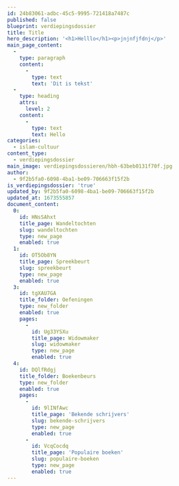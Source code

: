 ```yaml
---
id: 24b83061-adbc-45c5-9995-721418a7487c
published: false
blueprint: verdiepingsdossier
title: Title
hero_description: '<h1>Helllo</h1><p>jnjnfjfdnj</p>'
main_page_content:
  -
    type: paragraph
    content:
      -
        type: text
        text: 'Dit is tekst'
  -
    type: heading
    attrs:
      level: 2
    content:
      -
        type: text
        text: Hello
categories:
  - islam-cultuur
content_type:
  - verdiepingsdossier
main_image: verdiepingsdossieren/hbh-63beb0131f70f.jpg
author:
  - 9f2b5fa0-6098-4ba1-be09-706663f15f2b
is_verdiepingsdossier: 'true'
updated_by: 9f2b5fa0-6098-4ba1-be09-706663f15f2b
updated_at: 1673555857
document_content:
  0:
    id: HNsSAhxt
    title_page: Wandeltochten
    slug: wandeltochten
    type: new_page
    enabled: true
  1:
    id: OT5Ob8YN
    title_page: Spreekbeurt
    slug: spreekbeurt
    type: new_page
    enabled: true
  3:
    id: tgXAU7GA
    title_folder: Oefeningen
    type: new_folder
    enabled: true
    pages:
      -
        id: Ug33YSXu
        title_page: Widowmaker
        slug: widowmaker
        type: new_page
        enabled: true
  4:
    id: DQlfRdgj
    title_folder: Boekenbeurs
    type: new_folder
    enabled: true
    pages:
      -
        id: 9lINfAwc
        title_page: 'Bekende schrijvers'
        slug: bekende-schrijvers
        type: new_page
        enabled: true
      -
        id: VcqCocdq
        title_page: 'Populaire boeken'
        slug: populaire-boeken
        type: new_page
        enabled: true
---
```

